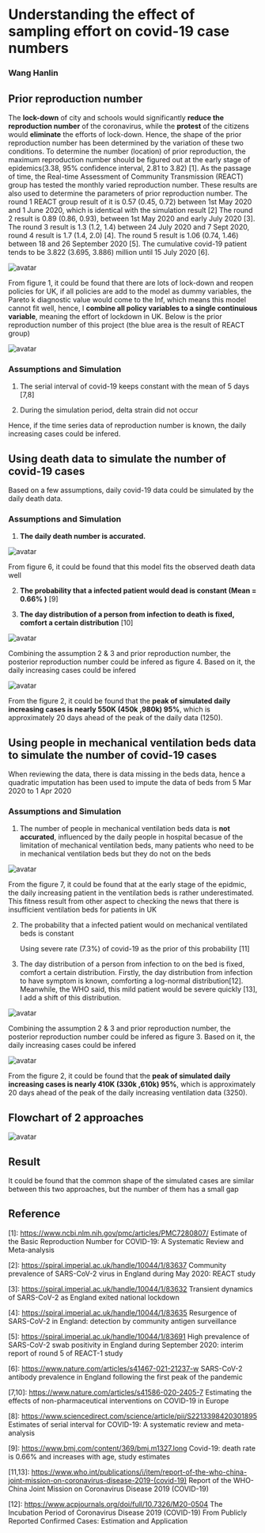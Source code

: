 # Understanding the effect of sampling effort on covid-19 case numbers

### Wang Hanlin

## Prior reproduction number

The **lock-down** of city and schools would significantly **reduce the reproduction number** of the coronavirus, while the **protest** of the citizens would **eliminate** the efforts of lock-down. Hence, the shape of the prior reproduction number has been determined by the variation of these two conditions. To determine the number (location) of prior reproduction, the maximum reproduction number should be figured out at the early stage of epidemics(3.38, 95% confidence interval, 2.81 to 3.82) [1]. As the passage of time, the Real-time Assessment of Community Transmission (REACT) group has tested the monthly varied reproduction number. These results are also used to determine the parameters of prior reproduction number. The round 1 REACT group result of it is 0.57 (0.45, 0.72) between 1st May 2020 and 1 June 2020, which is identical with the simulation result [2] The round 2 result is 0.89 (0.86, 0.93), between 1st May 2020 and early July 2020 [3]. The round 3 result is 1.3 (1.2, 1.4) between 24 July 2020 and 7 Sept 2020, round 4 result is 1.7 (1.4, 2.0) [4]. The round 5 result is 1.06 (0.74, 1.46) between 18 and 26 September 2020 [5]. The cumulative covid-19 patient tends to be 3.822 (3.695, 3.886) million until 15 July 2020 [6].

![avatar](/chart/timeline.png)

From figure 1, it could be found that there are lots of lock-down and reopen policies for UK, if all policies are add to the model as dummy variables, the Pareto k diagnostic value would come to the Inf, which means this model cannot fit well, hence, I **combine all policy variables to a single continuious variable**, meaning the effort of lockdown in UK. Below is the prior reproduction number of this project (the blue area is the result of REACT group)

![avatar](/chart/chart/chart_01.png)

### Assumptions and Simulation

1. The serial interval of covid-19 keeps constant with the mean of 5 days [7,8]

2. During the simulation period, delta strain did not occur

Hence, if the time series data of reproduction number is known, the daily increasing cases could be infered.

## Using death data to simulate the number of covid-19 cases

Based on a few assumptions, daily covid-19 data could be simulated by the daily death data.

### Assumptions and Simulation

1. **The daily death number is accurated.**

![avatar](/chart/chart/chart_02.png)

From figure 6, it could be found that this model fits the observed death data well

2. **The probability that a infected patient would dead is constant (Mean = 0.66% )** [9]

3. **The day distribution of a person from infection to death is fixed, comfort a certain distribution** [10]

![avatar](/chart/chart/chart_03.png)

Combining the assumption 2 & 3 and prior reproduction number, the posterior reproduction number could be infered as figure 4. Based on it, the daily increasing cases could be infered

![avatar](/chart/chart/chart_04.png)

From the figure 2, it could be found that the **peak of simulated daily increasing cases is nearly 550K (450k ,980k) 95%**, which is approximately 20 days ahead of the peak of the daily data (1250). 

## Using people in mechanical ventilation beds data to simulate the number of covid-19 cases

When reviewing the data, there is data missing in the beds data, hence a quadratic imputation has been used to impute the data of beds from 5 Mar 2020 to 1 Apr 2020

### Assumptions and Simulation

1. The number of people in mechanical ventilation beds data is **not accurated**, influenced by the daily people in hospital becasue of the limitation of mechanical ventilation beds, many patients who need to be in mechanical ventilation beds but they do not on the beds

![avatar](/chart/chart/chart_05.png)

From the figure 7, it could be found that at the early stage of the epidmic, the daily increasing patient in the ventilation beds is rather underestimated. This fitness result from other aspect to checking the news that there is insufficient ventilation beds for patients in UK

2. The probability that a infected patient would on mechanical ventilated beds is constant

    Using severe rate (7.3%) of covid-19 as the prior of this probability  [11] 
    
3. The day distribution of a person from infection to on the bed is fixed, comfort a certain distribution. Firstly, the day distribution from infection to have symptom is known, comforting a log-normal distribution[12]. Meanwhile, the WHO said, this mild patient would be severe quickly [13], I add a shift of this distribution. 

![avatar](/chart/chart/chart_06.png)

Combining the assumption 2 & 3 and prior reproduction number, the posterior reproduction number could be infered as figure 3. Based on it, the daily increasing cases could be infered

![avatar](/chart/chart/chart_07.png)

From the figure 2, it could be found that the **peak of simulated daily increasing cases is nearly 410K (330k ,610k) 95%**, which is approximately 20 days ahead of the peak of the daily increasing ventilation data (3250). 

## Flowchart of 2 approaches

![avatar](/chart/flowchart.png)

## Result

It could be found that the common shape of the simulated cases are similar between this two approaches, but the number of them has a small gap

## Reference

[1]: https://www.ncbi.nlm.nih.gov/pmc/articles/PMC7280807/ Estimate of the Basic Reproduction Number for COVID-19: A Systematic Review and Meta-analysis

[2]:  https://spiral.imperial.ac.uk/handle/10044/1/83637 Community prevalence of SARS-CoV-2 virus in England during May 2020: REACT study

[3]: https://spiral.imperial.ac.uk/handle/10044/1/83632 Transient dynamics of SARS-CoV-2 as England exited national lockdown

[4]: https://spiral.imperial.ac.uk/handle/10044/1/83635 Resurgence of SARS-CoV-2 in England: detection by community antigen surveillance

[5]: https://spiral.imperial.ac.uk/handle/10044/1/83691 High prevalence of SARS-CoV-2 swab positivity in England during September 2020: interim report of round 5 of REACT-1 study

[6]: https://www.nature.com/articles/s41467-021-21237-w SARS-CoV-2 antibody prevalence in England following the first peak of the pandemic

[7,10]: https://www.nature.com/articles/s41586-020-2405-7 Estimating the effects of non-pharmaceutical interventions on COVID-19 in Europe

[8]: https://www.sciencedirect.com/science/article/pii/S2213398420301895 Estimates of serial interval for COVID-19: A systematic review and meta-analysis

[9]: https://www.bmj.com/content/369/bmj.m1327.long Covid-19: death rate is 0.66% and increases with age, study estimates 

[11,13]: https://www.who.int/publications/i/item/report-of-the-who-china-joint-mission-on-coronavirus-disease-2019-(covid-19)    Report of the WHO-China Joint Mission on Coronavirus Disease 2019 (COVID-19)

[12]: https://www.acpjournals.org/doi/full/10.7326/M20-0504    The Incubation Period of Coronavirus Disease 2019 (COVID-19) From Publicly Reported Confirmed Cases: Estimation and Application
